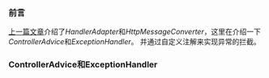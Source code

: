 ### 前言
[上一篇文章](./4fa3006c066f)介绍了*HandlerAdapter*和*HttpMessageConverter*，这里在介绍一下*ControllerAdvice*和*ExceptionHandler*。
并通过自定义注解来实现异常的拦截。
### ControllerAdvice和ExceptionHandler
                                            